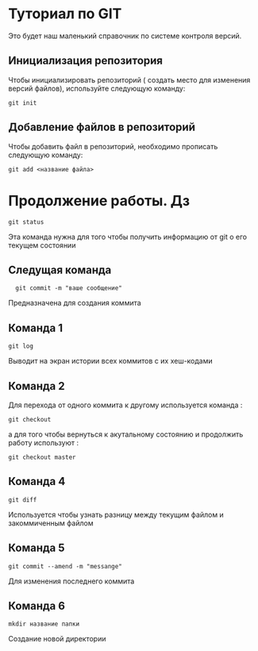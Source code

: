 # Туториал по GIT
Это будет наш маленький справочник по системе контроля версий.
## Инициализация репозитория
Чтобы инициализировать репозиторий ( создать место для изменения версий файлов), используйте следующую команду:
```
git init
```
## Добавление файлов в репозиторий
Чтобы добавить файл в репозиторий, необходимо прописать следующую команду:
```
git add <название файла>
```
# Продолжение работы. Дз
```
git status
```
Эта команда нужна для того чтобы получить информацию от git о его текущем состоянии

## Следущая команда
```
  git commit -m "ваше сообщение"
```
Предназначена для создания коммита
## Команда 1
```
git log
```
Выводит на экран истории всех коммитов с их хеш-кодами
## Команда 2
Для перехода от одного коммита к другому используется команда :
```
git checkout
```
а для того чтобы вернуться к акутальному состоянию и продолжить работу используют :
```
git checkout master
```
## Команда 4
```
git diff
```
Используется чтобы узнать разницу между текущим файлом и закоммиченным файлом
## Команда 5
```
git commit --amend -m "messange"
```
Для изменения последнего коммита
## Команда 6
```
mkdir название папки
```
Создание новой директории
